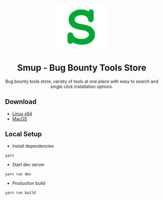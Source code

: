 <div align="center">

<img src="smup.png" height="150">

# Smup - Bug Bounty Tools Store

Bug bounty tools store, variety of tools at one place with easy to search and single click installation options.

</div>

## Download

- [Linux x64](https://www.dropbox.com/s/b3zjb7vms8mb1pj/smup_0.0.1_amd64.deb?dl=0)
- [MacOS](https://www.dropbox.com/s/8jhbixw66alzccp/smup_0.0.1.dmg?dl=0)


## Local Setup


- Install dependencies

```
yarn
```

- Start dev server

```
yarn run dev
```

- Production build

```
yarn run build
```

